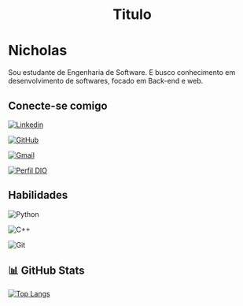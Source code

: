 <h1 align="center"> Titulo </h1>

# Nicholas

Sou estudante de Engenharia de Software. E busco conhecimento em desenvolvimento de softwares, focado em Back-end e web.

## Conecte-se comigo

[![Linkedin](https://img.shields.io/badge/LinkedIn-5102F7?style=for-the-badge&logo=linkedin&logoColor=white)](https://www.linkedin.com/in/nicholas-nascimento-210348214/) 

[![GitHub](https://img.shields.io/badge/GitHub-5102F7?style=for-the-badge&logo=github&logoColor=white)](https://github.com/Nicholasnas)

[![Gmail](https://img.shields.io/badge/Gmail-5102F7?style=for-the-badge&logo=gmail&logoColor=white)](nicholasnas.nn@gmail.com)

[![Perfil DIO](https://img.shields.io/badge/-Meu%20Perfil%20na%20DIO-5102F7?style=for-the-badge)](https://www.dio.me/users/nicholasnas_nn)





## Habilidades

![Python](https://img.shields.io/badge/python-5102F7?style=for-the-badge&logo=python&logoColor=ffdd54)

![C++](https://img.shields.io/badge/C%2B%2B-5102F7?style=for-the-badge&logo=c%2B%2B&logoColor=white) 

![Git](https://img.shields.io/badge/GIT-5102F7?style=for-the-badge&logo=git&logoColor=white)


## 📊 GitHub Stats


[![Top Langs](https://github-readme-stats.vercel.app/api/top-langs/?username=Nicholasnas&layout=donut&theme=dracula)](https://github.com/NicholasNascimento/github-readme-stats)
